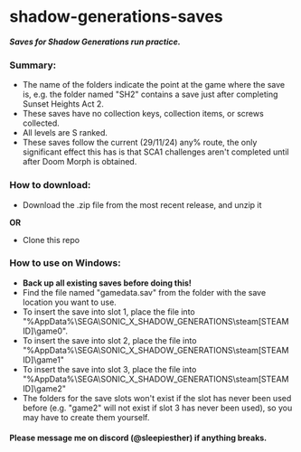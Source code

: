 # shadow-generations-saves
***Saves for Shadow Generations run practice.***

### Summary:
- The name of the folders indicate the point at the game where the save is, e.g. the folder named "SH2" contains a save just after completing Sunset Heights Act 2.
- These saves have no collection keys, collection items, or screws collected.
- All levels are S ranked.
- These saves follow the current (29/11/24) any% route, the only significant effect this has is that SCA1 challenges aren't completed until after Doom Morph is obtained.

### How to download:
- Download the .zip file from the most recent release, and unzip it

**OR**

- Clone this repo

### How to use on Windows:
- **Back up all existing saves before doing this!**
- Find the file named "gamedata.sav" from the folder with the save location you want to use.
- To insert the save into slot 1, place the file into "%AppData%\SEGA\SONIC_X_SHADOW_GENERATIONS\steam\[STEAM ID]\game0".
- To insert the save into slot 2, place the file into "%AppData%\SEGA\SONIC_X_SHADOW_GENERATIONS\steam\[STEAM ID]\game1"
- To insert the save into slot 3, place the file into "%AppData%\SEGA\SONIC_X_SHADOW_GENERATIONS\steam\[STEAM ID]\game2"
- The folders for the save slots won't exist if the slot has never been used before (e.g. "game2" will not exist if slot 3 has never been used), so you may have to create them yourself.

#### Please message me on discord (@sleepiesther) if anything breaks.
